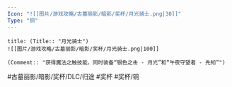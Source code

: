 ```yaml
---
Icon: "![[图片/游戏攻略/古墓丽影/暗影/奖杯/月光骑士.png|30]]"
Type: "铜"
---
```

```ad-common-bronze-trophy
title: (Title:: "月光骑士")
![[图片/游戏攻略/古墓丽影/暗影/奖杯/月光骑士.png|100]]

(Comment:: "获得魔法之触技能，同时装备“银色之击 - 月光”和“午夜守望者 - 先知”")
```

#古墓丽影/暗影/奖杯/DLC/归途 #奖杯 #奖杯/铜

